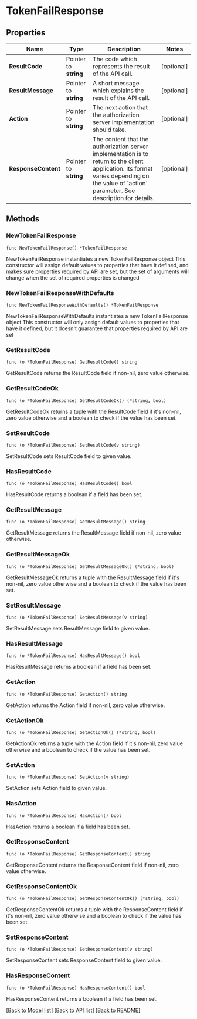 # TokenFailResponse

## Properties

Name | Type | Description | Notes
------------ | ------------- | ------------- | -------------
**ResultCode** | Pointer to **string** | The code which represents the result of the API call. | [optional] 
**ResultMessage** | Pointer to **string** | A short message which explains the result of the API call. | [optional] 
**Action** | Pointer to **string** | The next action that the authorization server implementation should take. | [optional] 
**ResponseContent** | Pointer to **string** | The content that the authorization server implementation is to return to the client application. Its format varies depending on the value of &#x60;action&#x60; parameter. See description for details.  | [optional] 

## Methods

### NewTokenFailResponse

`func NewTokenFailResponse() *TokenFailResponse`

NewTokenFailResponse instantiates a new TokenFailResponse object
This constructor will assign default values to properties that have it defined,
and makes sure properties required by API are set, but the set of arguments
will change when the set of required properties is changed

### NewTokenFailResponseWithDefaults

`func NewTokenFailResponseWithDefaults() *TokenFailResponse`

NewTokenFailResponseWithDefaults instantiates a new TokenFailResponse object
This constructor will only assign default values to properties that have it defined,
but it doesn't guarantee that properties required by API are set

### GetResultCode

`func (o *TokenFailResponse) GetResultCode() string`

GetResultCode returns the ResultCode field if non-nil, zero value otherwise.

### GetResultCodeOk

`func (o *TokenFailResponse) GetResultCodeOk() (*string, bool)`

GetResultCodeOk returns a tuple with the ResultCode field if it's non-nil, zero value otherwise
and a boolean to check if the value has been set.

### SetResultCode

`func (o *TokenFailResponse) SetResultCode(v string)`

SetResultCode sets ResultCode field to given value.

### HasResultCode

`func (o *TokenFailResponse) HasResultCode() bool`

HasResultCode returns a boolean if a field has been set.

### GetResultMessage

`func (o *TokenFailResponse) GetResultMessage() string`

GetResultMessage returns the ResultMessage field if non-nil, zero value otherwise.

### GetResultMessageOk

`func (o *TokenFailResponse) GetResultMessageOk() (*string, bool)`

GetResultMessageOk returns a tuple with the ResultMessage field if it's non-nil, zero value otherwise
and a boolean to check if the value has been set.

### SetResultMessage

`func (o *TokenFailResponse) SetResultMessage(v string)`

SetResultMessage sets ResultMessage field to given value.

### HasResultMessage

`func (o *TokenFailResponse) HasResultMessage() bool`

HasResultMessage returns a boolean if a field has been set.

### GetAction

`func (o *TokenFailResponse) GetAction() string`

GetAction returns the Action field if non-nil, zero value otherwise.

### GetActionOk

`func (o *TokenFailResponse) GetActionOk() (*string, bool)`

GetActionOk returns a tuple with the Action field if it's non-nil, zero value otherwise
and a boolean to check if the value has been set.

### SetAction

`func (o *TokenFailResponse) SetAction(v string)`

SetAction sets Action field to given value.

### HasAction

`func (o *TokenFailResponse) HasAction() bool`

HasAction returns a boolean if a field has been set.

### GetResponseContent

`func (o *TokenFailResponse) GetResponseContent() string`

GetResponseContent returns the ResponseContent field if non-nil, zero value otherwise.

### GetResponseContentOk

`func (o *TokenFailResponse) GetResponseContentOk() (*string, bool)`

GetResponseContentOk returns a tuple with the ResponseContent field if it's non-nil, zero value otherwise
and a boolean to check if the value has been set.

### SetResponseContent

`func (o *TokenFailResponse) SetResponseContent(v string)`

SetResponseContent sets ResponseContent field to given value.

### HasResponseContent

`func (o *TokenFailResponse) HasResponseContent() bool`

HasResponseContent returns a boolean if a field has been set.


[[Back to Model list]](../README.md#documentation-for-models) [[Back to API list]](../README.md#documentation-for-api-endpoints) [[Back to README]](../README.md)


